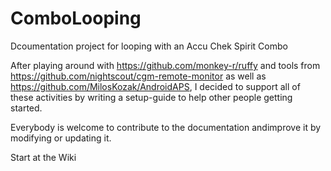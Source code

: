 # ComboLooping
Dcoumentation project for looping with an Accu Chek Spirit Combo

After playing around with https://github.com/monkey-r/ruffy and tools from https://github.com/nightscout/cgm-remote-monitor as well as https://github.com/MilosKozak/AndroidAPS, I decided to support all of these activities by writing a setup-guide to help other people getting started.

Everybody is welcome to contribute to the documentation andimprove it by modifying or updating it.

Start at the Wiki
